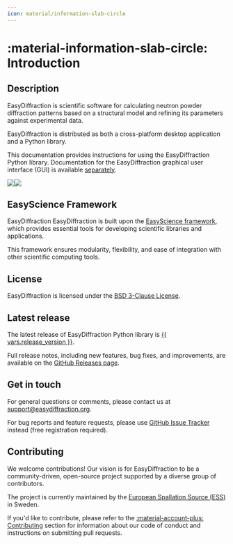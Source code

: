 ```yaml
---
icon: material/information-slab-circle
---
```


# :material-information-slab-circle: Introduction

## Description

EasyDiffraction is scientific software for
calculating neutron powder diffraction patterns based on a structural
   model and refining its parameters against experimental data.


EasyDiffraction is distributed as both a cross-platform desktop application
and a Python library.

This documentation provides instructions for using the EasyDiffraction Python
library. Documentation for the EasyDiffraction graphical user interface (GUI)
is available [separately](https://docs.diffraction.org/app).


![](../assets/images/hero_dark.png#gh-dark-mode-only)![](../assets/images/hero_light.png#gh-light-mode-only)

## EasyScience Framework

EasyDiffraction EasyDiffraction is built upon the
[EasyScience framework](https://easyscience.software), which provides essential
tools for developing scientific libraries and applications.

This framework ensures modularity, flexibility, and ease of integration with
other scientific computing tools.

## License

EasyDiffraction is licensed under the
[BSD 3-Clause License](https://raw.githubusercontent.com/easyscience/diffraction-lib/master/LICENSE).

## Latest release

The latest release of EasyDiffraction Python library is
[{{ vars.release_version }}](https://github.com/easyscience/diffraction-lib/releases/latest).

Full release notes, including new features, bug fixes, and improvements, are
available on the
[GitHub Releases page](https://github.com/easyscience/diffraction-lib/releases).

## Get in touch

For general questions or comments, please contact us at [support@easydiffraction.org](mailto:support@easydiffraction.org).

For bug reports and feature requests, please use
[GitHub Issue Tracker](https://github.com/easyscience/diffraction-lib/issues)
instead (free registration required).

## Contributing

We welcome contributions! Our vision is for EasyDiffraction to be a
community-driven, open-source project supported by a diverse group of
contributors.

The project is currently maintained by the
[European Spallation Source (ESS)](https://ess.eu) in Sweden.

If you'd like to contribute, please refer to the
[:material-account-plus: Contributing](../contributing/index.md) section for
information about our code of conduct and instructions on submitting pull
requests.
